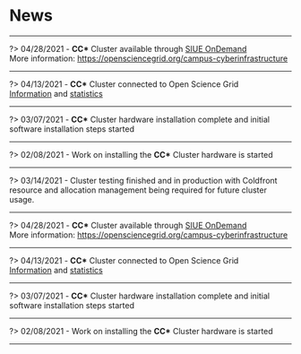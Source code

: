 # News

---

?> 04/28/2021 - **CC\*** Cluster available through [SIUE OnDemand](https://ondemand.hpc.siue.edu/)
<br>
More information: https://opensciencegrid.org/campus-cyberinfrastructure

---

?> 04/13/2021 - **CC\*** Cluster connected to Open Science Grid
<br>
[Information](https://opensciencegrid.org/campus-cyberinfrastructure.html) and [statistics](https://gracc.opensciencegrid.org/d/000000079/site-summary?orgId=1&var-interval=$__auto_interval_interval&var-site=SIUE%20-%20CC&var-type=All&from=now-90d&to=now)

---

?> 03/07/2021 - **CC\*** Cluster hardware installation complete and initial software installation steps started

---

?> 02/08/2021 - Work on installing the **CC\*** Cluster hardware is started

---
?> 03/14/2021 - Cluster testing finished and in production with Coldfront resource and allocation management being required for future cluster usage.

---

?> 04/28/2021 - **CC\*** Cluster available through [SIUE OnDemand](https://ondemand.hpc.siue.edu/)
<br>
More information: https://opensciencegrid.org/campus-cyberinfrastructure

---

?> 04/13/2021 - **CC\*** Cluster connected to Open Science Grid
<br>
[Information](https://opensciencegrid.org/campus-cyberinfrastructure.html) and [statistics](https://gracc.opensciencegrid.org/d/000000079/site-summary?orgId=1&var-interval=$__auto_interval_interval&var-site=SIUE%20-%20CC&var-type=All&from=now-90d&to=now)

---

?> 03/07/2021 - **CC\*** Cluster hardware installation complete and initial software installation steps started

---

?> 02/08/2021 - Work on installing the **CC\*** Cluster hardware is started

---
